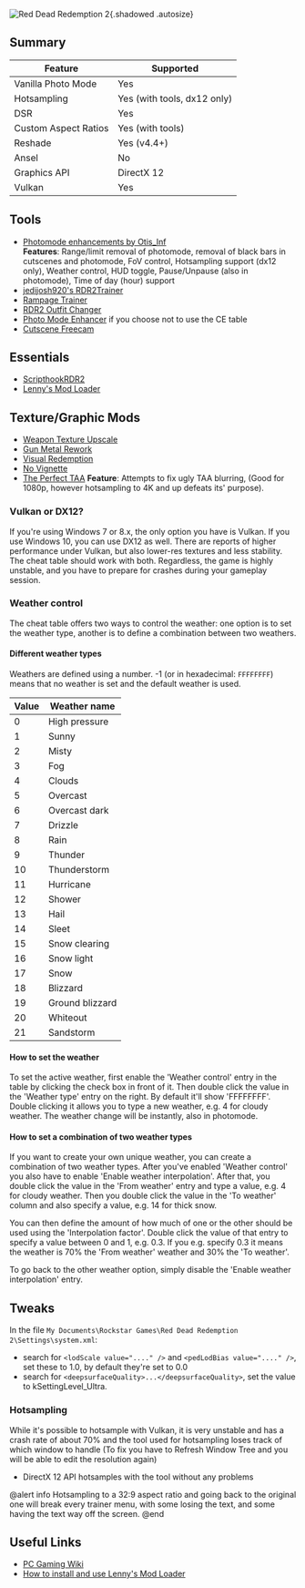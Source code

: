 ![Red Dead Redemption 2](Images\rdr2_header.png "Shot by Otis_Inf"){.shadowed .autosize}

## Summary

Feature | Supported
--|--
Vanilla Photo Mode | Yes
Hotsampling | Yes (with tools, dx12 only)
DSR | Yes
Custom Aspect Ratios | Yes (with tools)
Reshade | Yes (v4.4+)
Ansel | No
Graphics API | DirectX 12
Vulkan | Yes
 
## Tools
* [Photomode enhancements by Otis_Inf](..\CheatTables\RDR2_PhotomodeEnhancements_Otis.CT)  
**Features**: Range/limit removal of photomode, removal of black bars in cutscenes and photomode, FoV control, Hotsampling support (dx12 only),
Weather control, HUD toggle, Pause/Unpause (also in photomode), Time of day (hour) support
* [jedijosh920's RDR2Trainer](http://discord.gg/wdNC5hn)
* [Rampage Trainer](https://www.nexusmods.com/reddeadredemption2/mods/233)
* [RDR2 Outfit Changer](https://www.rdr2mods.com/downloads/rdr2/scripts/12-rdr-2-outfit-changer/)
* [Photo Mode Enhancer](https://www.rdr2mods.com/downloads/rdr2/scripts/8-photo-mode-enhancer/) if you choose not to use the CE table
* [Cutscene Freecam](https://www.nexusmods.com/reddeadredemption2/mods/1209)

## Essentials
* [ScripthookRDR2](https://www.dev-c.com/rdr2/scripthookrdr2/)
* [Lenny's Mod Loader](https://www.rdr2mods.com/downloads/rdr2/tools/76-lennys-mod-loader-rdr/)

## Texture/Graphic Mods
* [Weapon Texture Upscale](https://www.nexusmods.com/reddeadredemption2/mods/928)
* [Gun Metal Rework](https://www.nexusmods.com/reddeadredemption2/mods/648)
* [Visual Redemption](https://discord.gg/ADfQxWSv6J)
* [No Vignette](https://www.nexusmods.com/reddeadredemption2/mods/724)
* [The Perfect TAA](https://www.nexusmods.com/reddeadredemption2/mods/1222) 
**Feature**: Attempts to fix ugly TAA blurring, (Good for 1080p, however hotsampling to 4K and up defeats its' purpose).

### Vulkan or DX12?
If you're using Windows 7 or 8.x, the only option you have is Vulkan. If you use Windows 10, you can use DX12 as well. There are reports
of higher performance under Vulkan, but also lower-res textures and less stability. The cheat table should work with both. Regardless, the 
game is highly unstable, and you have to prepare for crashes during your gameplay session.

### Weather control
The cheat table offers two ways to control the weather: one option is to set the weather type, another is to define a combination
between two weathers. 

#### Different weather types
Weathers are defined using a number. -1 (or in hexadecimal: `FFFFFFFF`) means that no weather is set and the default weather is used. 

Value | Weather name
--|--
0 | High pressure
1 | Sunny
2 | Misty
3 | Fog
4 | Clouds
5 | Overcast
6 | Overcast dark
7 | Drizzle
8 | Rain
9 | Thunder
10|Thunderstorm
11|Hurricane
12|Shower
13|Hail
14|Sleet
15|Snow clearing
16|Snow light
17|Snow
18|Blizzard
19|Ground blizzard
20|Whiteout
21|Sandstorm

#### How to set the weather
To set the active weather, first enable the 'Weather control' entry in the table by clicking the check box in front of it. Then double click the 
value in the 'Weather type' entry on the right. By default it'll show 'FFFFFFFF'. Double clicking it allows you to type a new weather, e.g. 4 for cloudy
weather. The weather change will be instantly, also in photomode.

#### How to set a combination of two weather types
If you want to create your own unique weather, you can create a combination of two weather types. 
After you've enabled 'Weather control' you also have to enable 'Enable weather interpolation'. After that, you double click the value in the 
'From weather' entry and type a value, e.g. 4 for cloudy weather. Then you double click the value in the 'To weather' column and also specify
a value, e.g. 14 for thick snow. 

You can then define the amount of how much of one or the other should be used using the 'Interpolation factor'. 
Double click the value of that entry to specify a value between 0 and 1, e.g. 0.3. If you e.g. specify 0.3 it means the weather is 70% the 'From weather'
weather and 30% the 'To weather'. 

To go back to the other weather option, simply disable the 'Enable weather interpolation' entry.

## Tweaks

In the file `My Documents\Rockstar Games\Red Dead Redemption 2\Settings\system.xml`:

- search for `<lodScale value="...." />` and `<pedLodBias value="...." />`, set these to 1.0, by default they're set to 0.0
- search for `<deepsurfaceQuality>...</deepsurfaceQuality>`, set the value to kSettingLevel_Ultra.

### Hotsampling
While it's possible to hotsample with Vulkan, it is very unstable and has a crash rate of about 70% and the tool used for hotsampling loses track of which window to handle (To fix you have to Refresh Window Tree and you will be able to edit the resolution again)
* DirectX 12 API hotsamples with the tool without any problems

@alert info
Hotsampling to a 32:9 aspect ratio and going back to the original one will break every trainer menu, with some losing the text, and some having the text way off the screen.
@end

## Useful Links

* [PC Gaming Wiki](https://www.pcgamingwiki.com/wiki/Red_Dead_Redemption_2)
* [How to install and use Lenny's Mod Loader](https://www.youtube.com/watch?v=E-OIFFcIKDs)
